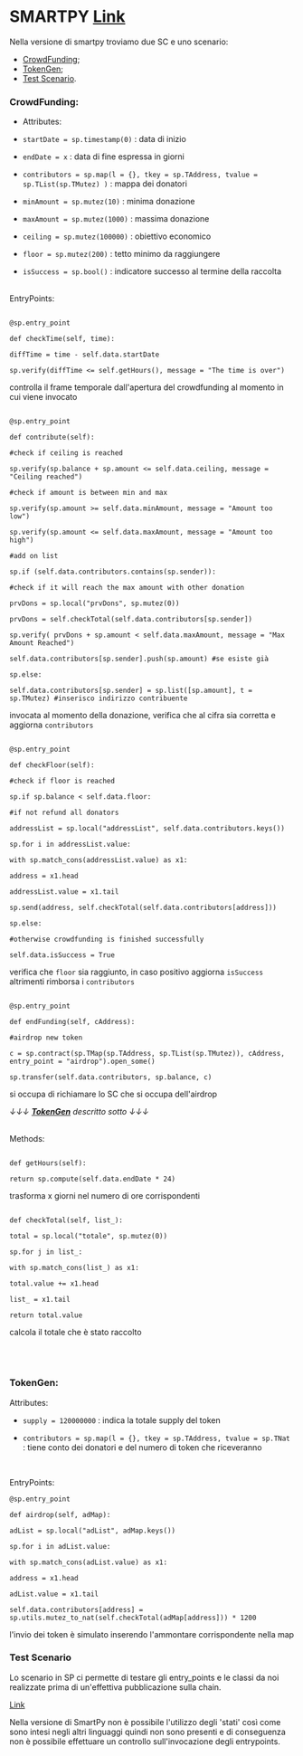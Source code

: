 # SMARTPY [Link](https://github.com/TheMastro-11/LearningTezos/blob/contracts/CrowdFunding/CrowdFunding.py)
Nella versione di smartpy troviamo due SC e uno scenario:
* [CrowdFunding](#CrowdFunding);
* [TokenGen](#TokenGen);
* [Test Scenario](#Test-Scenario).


 ### CrowdFunding:

* Attributes:

*  `startDate = sp.timestamp(0)` : data di inizio

*  `endDate = x` : data di fine espressa in giorni

*  `contributors = sp.map(l = {}, tkey = sp.TAddress, tvalue = sp.TList(sp.TMutez) )` : mappa dei donatori

*  `minAmount = sp.mutez(10)` : minima donazione

*  `maxAmount = sp.mutez(1000)` : massima donazione

*  `ceiling = sp.mutez(100000)` : obiettivo economico

*  `floor = sp.mutez(200)` : tetto minimo da raggiungere

*  `isSuccess = sp.bool()` : indicatore successo al termine della raccolta

<br>
 EntryPoints:

```

@sp.entry_point

def checkTime(self, time):

diffTime = time - self.data.startDate

sp.verify(diffTime <= self.getHours(), message = "The time is over")

```

controlla il frame temporale dall'apertura del crowdfunding al momento in cui viene invocato


```

@sp.entry_point

def contribute(self):

#check if ceiling is reached

sp.verify(sp.balance + sp.amount <= self.data.ceiling, message = "Ceiling reached")

#check if amount is between min and max

sp.verify(sp.amount >= self.data.minAmount, message = "Amount too low")

sp.verify(sp.amount <= self.data.maxAmount, message = "Amount too high")

#add on list

sp.if (self.data.contributors.contains(sp.sender)):

#check if it will reach the max amount with other donation

prvDons = sp.local("prvDons", sp.mutez(0))

prvDons = self.checkTotal(self.data.contributors[sp.sender])

sp.verify( prvDons + sp.amount < self.data.maxAmount, message = "Max Amount Reached")

self.data.contributors[sp.sender].push(sp.amount) #se esiste già

sp.else:

self.data.contributors[sp.sender] = sp.list([sp.amount], t = sp.TMutez) #inserisco indirizzo contribuente

```

invocata al momento della donazione, verifica che al cifra sia corretta e aggiorna `contributors`


```

@sp.entry_point

def checkFloor(self):

#check if floor is reached

sp.if sp.balance < self.data.floor:

#if not refund all donators

addressList = sp.local("addressList", self.data.contributors.keys())

sp.for i in addressList.value:

with sp.match_cons(addressList.value) as x1:

address = x1.head

addressList.value = x1.tail

sp.send(address, self.checkTotal(self.data.contributors[address]))

sp.else:

#otherwise crowdfunding is finished successfully

self.data.isSuccess = True

```

verifica che `floor` sia raggiunto, in caso positivo aggiorna `isSuccess` altrimenti rimborsa i `contributors`

  

```

@sp.entry_point

def endFunding(self, cAddress):

#airdrop new token

c = sp.contract(sp.TMap(sp.TAddress, sp.TList(sp.TMutez)), cAddress, entry_point = "airdrop").open_some()

sp.transfer(self.data.contributors, sp.balance, c)

```

si occupa di richiamare lo SC che si occupa dell'airdrop

*↓↓↓ **[TokenGen](###TokenGen)** descritto sotto ↓↓↓*

  
<br>
 Methods:

```

def getHours(self):

return sp.compute(self.data.endDate * 24)

```

trasforma x giorni nel numero di ore corrispondenti

  

```

def checkTotal(self, list_):

total = sp.local("totale", sp.mutez(0))

sp.for j in list_:

with sp.match_cons(list_) as x1:

total.value += x1.head

list_ = x1.tail

return total.value

```

calcola il totale che è stato raccolto

<br><br>

### TokenGen:

Attributes:

*  `supply = 120000000` : indica la totale supply del token

*  `contributors = sp.map(l = {}, tkey = sp.TAddress, tvalue = sp.TNat` : tiene conto dei donatori e del numero di token che riceveranno
<br>

EntryPoints:
```
@sp.entry_point

def airdrop(self, adMap):

adList = sp.local("adList", adMap.keys())

sp.for i in adList.value:

with sp.match_cons(adList.value) as x1:

address = x1.head

adList.value = x1.tail

self.data.contributors[address] = sp.utils.mutez_to_nat(self.checkTotal(adMap[address])) * 1200

```

l'invio dei token è simulato inserendo l'ammontare corrispondente nella map

  
  

### Test Scenario

Lo scenario in SP ci permette di testare gli entry_points e le classi da noi realizzate prima di un'effettiva pubblicazione sulla chain.

[Link](https://smartpy.io/docs/scenarios/testing/)

Nella versione di SmartPy non è possibile l'utilizzo degli 'stati' così come sono intesi negli altri linguaggi quindi non sono presenti e di conseguenza non è possibile effettuare un controllo sull'invocazione degli entrypoints.
